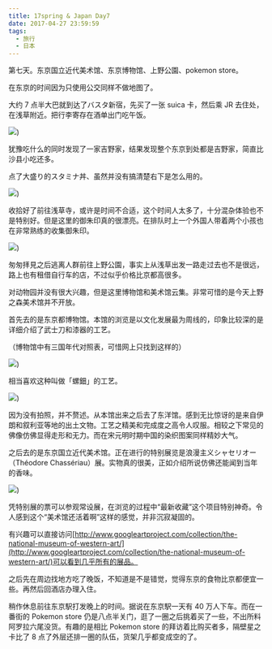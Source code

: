 ```yaml
---
title: 17spring & Japan Day7
date: 2017-04-27 23:59:59
tags:
  - 旅行
  - 日本
---
```


第七天。东京国立近代美术馆、东京博物馆、上野公園、pokemon store。

在东京的时间因为只使用公交同样不做地图了。

大约 7 点半大巴就到达了バスタ新宿，先买了一张 suica 卡，然后乘 JR 去住处，在浅草附近。把行李寄存在酒单出门吃午饭。

![](./0.jpg))

犹豫吃什么的同时发现了一家吉野家，结果发现整个东京到处都是吉野家，简直比沙县小吃还多。

点了大盛り的スタミナ丼、虽然并没有搞清楚右下是怎么用的。

![](./1.jpg))

收拾好了前往浅草寺，或许是时间不合适，这个时间人太多了，十分混杂体验也不是特别好。但是这里的御朱印真的很漂亮。在排队时上一个外国人带着两个小孩也在非常熟练的收集御朱印。

![](./2.jpg))

匆匆拝見之后逃离人群前往上野公園，事实上从浅草出发一路走过去也不是很远，路上也有租借自行车的店，不过似乎价格比京都高很多。

对动物园并没有很大兴趣，但是这里博物馆和美术馆云集。非常可惜的是今天上野之森美术馆并不开放。

首先去的是东京都博物馆。本馆的浏览是以文化发展最为周线的，印象比较深的是详细介绍了武士刀和漆器的工艺。

（博物馆中有三国年代对照表，可惜网上只找到这样的）

![](./3.jpg))

相当喜欢这种叫做「螺鈿」的工艺。

![](./4.jpg))

因为没有拍照，并不赘述。从本馆出来之后去了东洋馆。感到无比惊讶的是来自伊朗和叙利亚等地的出土文物。工艺之精美和完成度之高令人叹服。相较之下常见的佛像仿佛显得走形和无力。而在宋元明时期中国的染织图案同样精妙大气。

之后去的是东京国立近代美术馆。正在进行的特别展览是浪漫主义シャセリオー（Théodore Chassériau）展。实物真的很美，正如介绍所说仿佛还能闻到当年的香味。

![](./5.jpg))

凭特别展的票可以参观常设展，在浏览的过程中“最新收藏”这个项目特别神奇。令人感到这个“美术馆还活着啊”这样的感觉，并非沉寂凝固的。

有兴趣可以直接访问[http://www.googleartproject.com/collection/the-national-museum-of-western-art/](http://www.googleartproject.com/collection/the-national-museum-of-western-art/)可以看到几乎所有的展品。

之后先在周边找地方吃了晚饭，不知道是不是错觉，觉得东京的食物比京都便宜一些。再然后回酒店办理入住。

稍作休息前往东京駅打发晚上的时间。据说在东京駅一天有 40 万人下车。而在一番街的 Pokemon store 仍是八点半关门，逛了一圈之后挑着买了一些，不出所料阿罗拉六尾没货。有趣的是相比 Pokemon store 的拜访着比购买者多，隔壁星之卡比了 8 点了外层还排一圈的队伍，货架几乎都变成空的了。
